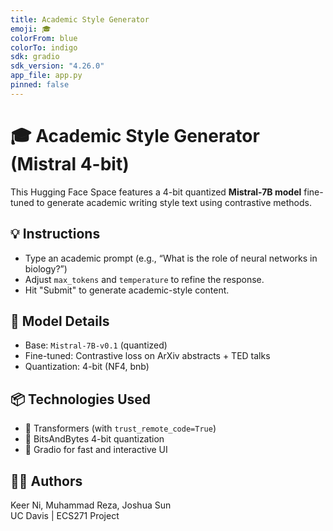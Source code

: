 ```yaml
---
title: Academic Style Generator
emoji: 🎓
colorFrom: blue
colorTo: indigo
sdk: gradio
sdk_version: "4.26.0"
app_file: app.py
pinned: false
---
```


# 🎓 Academic Style Generator (Mistral 4-bit)

This Hugging Face Space features a 4-bit quantized **Mistral-7B model** fine-tuned to generate academic writing style text using contrastive methods.

## 💡 Instructions
- Type an academic prompt (e.g., “What is the role of neural networks in biology?”)
- Adjust `max_tokens` and `temperature` to refine the response.
- Hit "Submit" to generate academic-style content.

## 🚀 Model Details
- Base: `Mistral-7B-v0.1` (quantized)
- Fine-tuned: Contrastive loss on ArXiv abstracts + TED talks
- Quantization: 4-bit (NF4, bnb)

## 📦 Technologies Used
- 🤗 Transformers (with `trust_remote_code=True`)
- 🧠 BitsAndBytes 4-bit quantization
- 🔧 Gradio for fast and interactive UI

## 👨‍💻 Authors
Keer Ni, Muhammad Reza, Joshua Sun  
UC Davis | ECS271 Project
